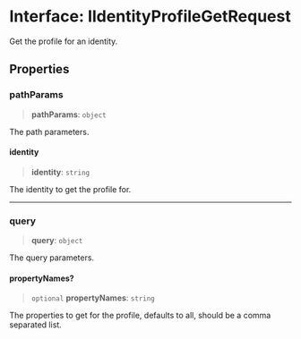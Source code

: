# Interface: IIdentityProfileGetRequest

Get the profile for an identity.

## Properties

### pathParams

> **pathParams**: `object`

The path parameters.

#### identity

> **identity**: `string`

The identity to get the profile for.

***

### query

> **query**: `object`

The query parameters.

#### propertyNames?

> `optional` **propertyNames**: `string`

The properties to get for the profile, defaults to all, should be a comma separated list.
